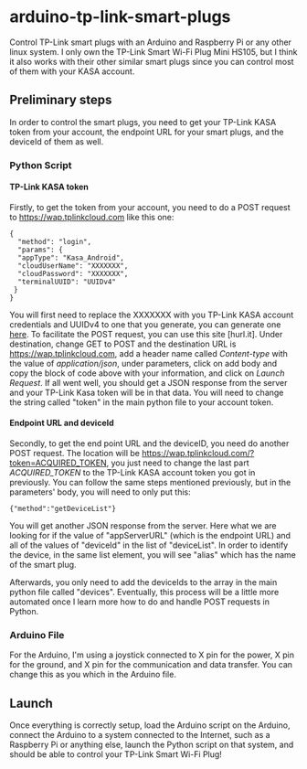 # arduino-tp-link-smart-plugs
Control TP-Link smart plugs with an Arduino and Raspberry Pi or any other linux system. I only own the TP-Link Smart Wi-Fi Plug Mini HS105, but I think it also works with their other similar smart plugs since you can control most of them with your KASA account.

## Preliminary steps
In order to control the smart plugs, you need to get your TP-Link KASA token from your account, the endpoint URL for your smart plugs, and the deviceId of them as well. 

### Python Script

#### TP-Link KASA token
Firstly, to get the token from your account, you need to do a POST request to https://wap.tplinkcloud.com like this one:

```
{
  "method": "login",
  "params": {
  "appType": "Kasa_Android",
  "cloudUserName": "XXXXXXX",
  "cloudPassword": "XXXXXXX",
  "terminalUUID": "UUIDv4"
 }
}
```

You will first need to replace the XXXXXXX with you TP-Link KASA account credentials and UUIDv4 to one that you generate, you can generate one [here](http://onlineuuidgenerator.com). To facilitate the POST request, you can use this site [hurl.it]. Under destination, change GET to POST and the destination URL is https://wap.tplinkcloud.com, add a header name called *Content-type* with the value of *application/json*, under parameters, click on add body and copy the block of code above with your information, and click on *Launch Request*. If all went well, you should get a JSON response from the server and your TP-Link Kasa token will be in that data. You will need to change the string called "token" in the main python file to your account token.

#### Endpoint URL and deviceId
Secondly, to get the end point URL and the deviceID, you need do another POST request. The location will be https://wap.tplinkcloud.com/?token=ACQUIRED_TOKEN, you just need to change the last part *ACQUIRED_TOKEN* to the TP-Link KASA account token you got in previously. You can follow the same steps mentioned previously, but in the parameters' body, you will need to only put this:

```
{"method":"getDeviceList"}
```

You will get another JSON response from the server. Here what we are looking for if the value of "appServerURL" (which is the endpoint URL) and all of the values of "deviceId" in the list of "deviceList". In order to identify the device, in the same list element, you will see "alias" which has the name of the smart plug.

Afterwards, you only need to add the deviceIds to the array in the main python file called "devices". Eventually, this process will be a little more automated once I learn more how to do and handle POST requests in Python. 

### Arduino File
For the Arduino, I'm using a joystick connected to X pin for the power, X pin for the ground, and X pin for the communication and data transfer. You can change this as you which in the Arduino file. 

## Launch
Once everything is correctly setup, load the Arduino script on the Arduino, connect the Arduino to a system connected to the Internet, such as a Raspberry Pi or anything else, launch the Python script on that system, and should be able to control your TP-Link Smart Wi-Fi Plug! 
